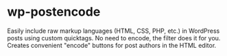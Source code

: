 wp-postencode
=============

Easily include raw markup languages (HTML, CSS, PHP, etc.) in WordPress posts using custom quicktags. No need to encode, the filter does it for you. Creates convenient "encode" buttons for post authors in the HTML editor.
